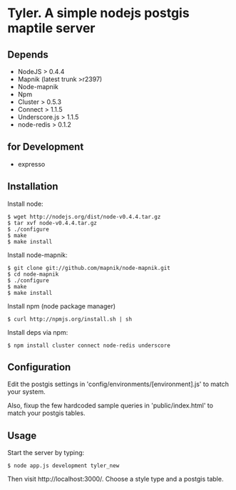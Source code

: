 # Tyler. A simple nodejs postgis maptile server


## Depends

* NodeJS > 0.4.4
* Mapnik (latest trunk >r2397)
* Node-mapnik
* Npm 
* Cluster > 0.5.3 
* Connect > 1.1.5
* Underscore.js > 1.1.5
* node-redis > 0.1.2

## for Development

* expresso

## Installation
  
  Install node:
  
    $ wget http://nodejs.org/dist/node-v0.4.4.tar.gz
    $ tar xvf node-v0.4.4.tar.gz
    $ ./configure
    $ make
    $ make install
  
  Install node-mapnik:
  
    $ git clone git://github.com/mapnik/node-mapnik.git
    $ cd node-mapnik
    $ ./configure
    $ make
    $ make install
    
  Install npm (node package manager)
  
    $ curl http://npmjs.org/install.sh | sh
  
  Install deps via npm:

    $ npm install cluster connect node-redis underscore

## Configuration

  Edit the postgis settings in 'config/environments/[environment].js' to match your system.
  
  Also, fixup the few hardcoded sample queries in 'public/index.html' to match your postgis tables.


## Usage

  
  Start the server by typing:
    
    $ node app.js development tyler_new
    
  Then visit http://localhost:3000/. Choose a style type and a postgis table.

  